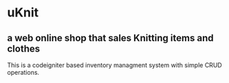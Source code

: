 # uKnit
## a web online shop that sales Knitting items and clothes
This is a codeigniter based inventory managment system with simple CRUD operations.
